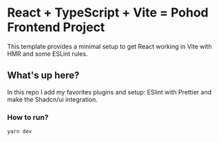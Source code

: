 # React + TypeScript + Vite = Pohod Frontend Project

This template provides a minimal setup to get React working in Vite with HMR and some ESLint rules.

## What's up here?

In this repo I add my favorites plugins and setup: ESlint with Prettier and make the Shadcn/ui integration.

### How to run?

```bash
yarn dev
```
